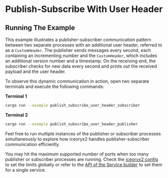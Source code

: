 # Publish-Subscribe With User Header

## Running The Example

This example illustrates a publisher-subscriber communication pattern between two separate
processes with an additional user header, referred to as a `CustomHeader`. The publisher sends messages
every second, each containing an incrementing number and the `CustomHeader`, which includes an
additional version number and a timestamp. On the receiving end, the subscriber checks for new data
every second and prints out the received payload and the user header.

To observe this dynamic communication in action, open two separate terminals and execute the
following commands:

**Terminal 1**

```sh
cargo run --example publish_subscribe_user_header_subscriber
```

**Terminal 2**

```sh
cargo run --example publish_subscribe_user_header_publisher
```

Feel free to run multiple instances of the publisher or subscriber processes simultaneously to
explore how iceoryx2 handles publisher-subscriber communication efficiently.

You may hit the maximum supported number of ports when too many publisher or subscriber processes
are running. Check the [iceoryx2 config](../../../config) to set the limits globally or refer to
the [API of the Service builder](https://docs.rs/iceoryx2/latest/iceoryx2/service/index.html) to
set them for a single service.
